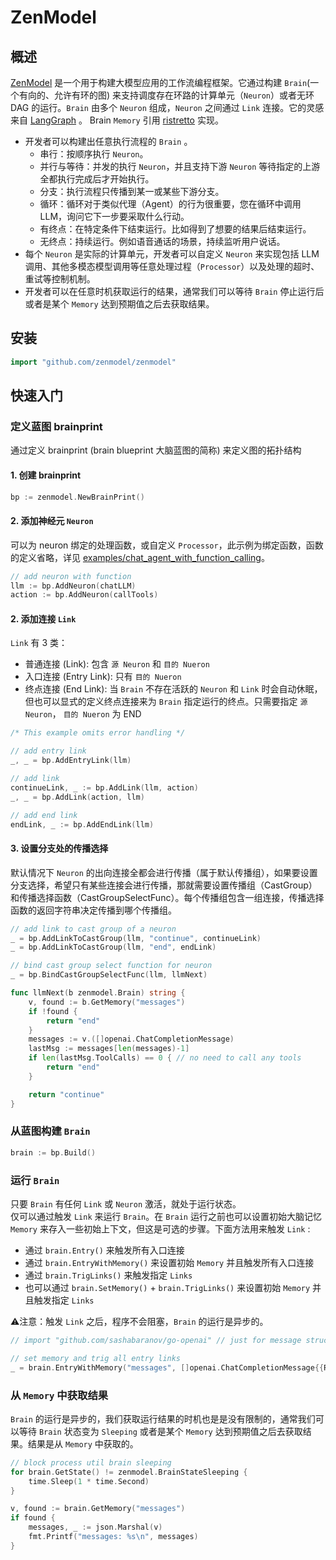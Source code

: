 # ZenModel

## 概述
[ZenModel](https://github.com/zenmodel/zenmodel) 是一个用于构建大模型应用的工作流编程框架。它通过构建 `Brain`(一个有向的、允许有环的图)
来支持调度存在环路的计算单元（`Neuron`）或者无环 DAG 的运行。`Brain` 由多个 `Neuron` 组成，`Neuron` 之间通过 `Link`
连接。它的灵感来自 [LangGraph](https://github.com/langchain-ai/langgraph) 。 Brain `Memory` 引用 [ristretto](https://github.com/dgraph-io/ristretto) 实现。

- 开发者可以构建出任意执行流程的 `Brain` 。
  - 串行：按顺序执行 `Neuron`。
  - 并行与等待：并发的执行 `Neuron`，并且支持下游 `Neuron` 等待指定的上游全都执行完成后才开始执行。
  - 分支：执行流程只传播到某一或某些下游分支。
  - 循环：循环对于类似代理（Agent）的行为很重要，您在循环中调用 LLM，询问它下一步要采取什么行动。
  - 有终点：在特定条件下结束运行。比如得到了想要的结果后结束运行。
  - 无终点：持续运行。例如语音通话的场景，持续监听用户说话。
- 每个 `Neuron` 是实际的计算单元，开发者可以自定义 `Neuron` 来实现包括 LLM 调用、其他多模态模型调用等任意处理过程（`Processor`）以及处理的超时、重试等控制机制。
- 开发者可以在任意时机获取运行的结果，通常我们可以等待 `Brain` 停止运行后或者是某个 `Memory` 达到预期值之后去获取结果。

## 安装

```go
import "github.com/zenmodel/zenmodel"
```

## 快速入门

### 定义蓝图 brainprint 

通过定义 brainprint (brain blueprint 大脑蓝图的简称) 来定义图的拓扑结构

#### 1. 创建 brainprint

```go
bp := zenmodel.NewBrainPrint()
```

#### 2. 添加神经元 `Neuron`

可以为 neuron 绑定的处理函数，或自定义 `Processor`，此示例为绑定函数，函数的定义省略，详见 [examples/chat_agent_with_function_calling](./examples/chat_agent_with_function_calling/main.go)。

```go
// add neuron with function
llm := bp.AddNeuron(chatLLM)
action := bp.AddNeuron(callTools)
```

#### 2. 添加连接 `Link`

`Link` 有 3 类：
- 普通连接 (Link): 包含 `源 Neuron` 和 `目的 Nueron`
- 入口连接 (Entry Link): 只有 `目的 Nueron`
- 终点连接 (End Link): 当 `Brain` 不存在活跃的 `Neuron` 和 `Link` 时会自动休眠，但也可以显式的定义终点连接来为 `Brain` 指定运行的终点。只需要指定  `源 Neuron`，  `目的 Nueron` 为 END

```go
/* This example omits error handling */

// add entry link
_, _ = bp.AddEntryLink(llm)

// add link
continueLink, _ := bp.AddLink(llm, action)
_, _ = bp.AddLink(action, llm)

// add end link
endLink, _ := bp.AddEndLink(llm)
```

#### 3. 设置分支处的传播选择

默认情况下 `Neuron` 的出向连接全都会进行传播（属于默认传播组），如果要设置分支选择，希望只有某些连接会进行传播，那就需要设置传播组（CastGroup）和传播选择函数（CastGroupSelectFunc）。每个传播组包含一组连接，传播选择函数的返回字符串决定传播到哪个传播组。

```go
// add link to cast group of a neuron
_ = bp.AddLinkToCastGroup(llm, "continue", continueLink)
_ = bp.AddLinkToCastGroup(llm, "end", endLink)

// bind cast group select function for neuron
_ = bp.BindCastGroupSelectFunc(llm, llmNext)
```

```go
func llmNext(b zenmodel.Brain) string {
	v, found := b.GetMemory("messages")
	if !found {
		return "end"
	}
	messages := v.([]openai.ChatCompletionMessage)
	lastMsg := messages[len(messages)-1]
	if len(lastMsg.ToolCalls) == 0 { // no need to call any tools
		return "end"
	}

	return "continue"
}
```

### 从蓝图构建 `Brain`

```go
brain := bp.Build()
```

### 运行 `Brain`
只要 `Brain` 有任何 `Link` 或 `Neuron` 激活，就处于运行状态。  
仅可以通过触发 `Link` 来运行 `Brain`。在 `Brain` 运行之前也可以设置初始大脑记忆 `Memory` 来存入一些初始上下文，但这是可选的步骤。下面方法用来触发 `Link` :

- 通过 `brain.Entry()` 来触发所有入口连接
- 通过 `brain.EntryWithMemory()` 来设置初始 `Memory` 并且触发所有入口连接
- 通过 `brain.TrigLinks()` 来触发指定 `Links`
- 也可以通过 `brain.SetMemory()` + `brain.TrigLinks()` 来设置初始 `Memory` 并且触发指定 `Links`

⚠️注意：触发 `Link` 之后，程序不会阻塞，`Brain` 的运行是异步的。
```go
// import "github.com/sashabaranov/go-openai" // just for message struct

// set memory and trig all entry links
_ = brain.EntryWithMemory("messages", []openai.ChatCompletionMessage{{Role: openai.ChatMessageRoleUser, Content: "What is the weather in Boston today?"}})
```


### 从 `Memory` 中获取结果

`Brain` 的运行是异步的，我们获取运行结果的时机也是是没有限制的，通常我们可以等待 `Brain` 状态变为 `Sleeping` 或者是某个 `Memory` 达到预期值之后去获取结果。结果是从 `Memory` 中获取的。
```go
// block process util brain sleeping
for brain.GetState() != zenmodel.BrainStateSleeping {
    time.Sleep(1 * time.Second)
}

v, found := brain.GetMemory("messages")
if found {
    messages, _ := json.Marshal(v)
    fmt.Printf("messages: %s\n", messages)
}
```
